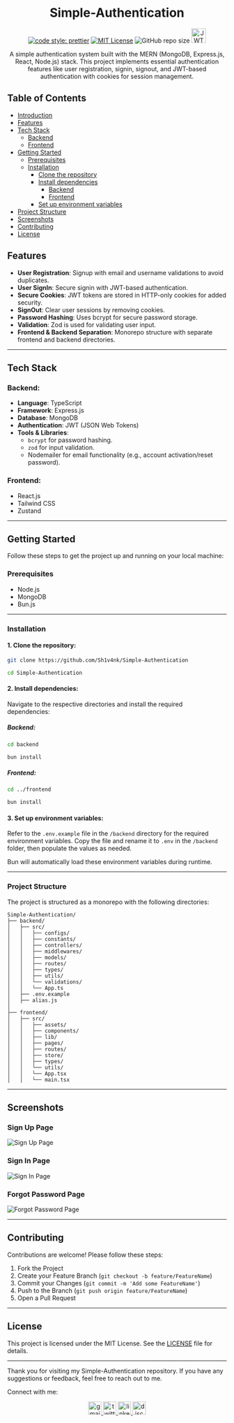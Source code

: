 <div align="center">

# Simple-Authentication

[![code style: prettier](https://img.shields.io/badge/code_style-prettier-ff69b4.svg?style=flat-square)](https://github.com/prettier/prettier)
[![MIT License](https://img.shields.io/badge/License-MIT-green.svg)](https://choosealicense.com/licenses/mit/)
![GitHub repo size](https://img.shields.io/github/repo-size/Sh1v4nk/Simple-Authentication)
<img src="https://jwt.io/img/badge-compatible.svg" height="33" alt="JWT Token Badge" />

A simple authentication system built with the MERN (MongoDB, Express.js, React, Node.js) stack. This project implements essential authentication features like user registration, signin, signout, and JWT-based authentication with cookies for session management.

</div>

## Table of Contents

- [Introduction](#simple-authentication)
- [Features](#features)
- [Tech Stack](#tech-stack)
  - [Backend](#backend)
  - [Frontend](#frontend)
- [Getting Started](#getting-started)
  - [Prerequisites](#prerequisites)
  - [Installation](#installation)
    - [Clone the repository](#1-clone-the-repository)
    - [Install dependencies](#2-install-dependencies)
      - [Backend](#backend-1)
      - [Frontend](#frontend-1)
    - [Set up environment variables](#3-set-up-environment-variables)
- [Project Structure](#project-structure)
- [Screenshots](#Screenshots)
- [Contributing](#contributing)
- [License](#license)

## Features

- **User Registration**: Signup with email and username validations to avoid duplicates.
- **User SignIn**: Secure signin with JWT-based authentication.
- **Secure Cookies**: JWT tokens are stored in HTTP-only cookies for added security.
- **SignOut**: Clear user sessions by removing cookies.
- **Password Hashing**: Uses bcrypt for secure password storage.
- **Validation**: Zod is used for validating user input.
- **Frontend & Backend Separation**: Monorepo structure with separate frontend and backend directories.

---

## Tech Stack

### Backend:

- **Language**: TypeScript
- **Framework**: Express.js
- **Database**: MongoDB
- **Authentication**: JWT (JSON Web Tokens)
- **Tools & Libraries**:
  - `bcrypt` for password hashing.
  - `zod` for input validation.
  - Nodemailer for email functionality (e.g., account activation/reset password).

### Frontend:

- React.js
- Tailwind CSS
- Zustand

---

## Getting Started

Follow these steps to get the project up and running on your local machine:

### Prerequisites

- Node.js
- MongoDB
- Bun.js

---

### Installation

#### 1. Clone the repository:

```bash
git clone https://github.com/Sh1v4nk/Simple-Authentication

cd Simple-Authentication
```

#### 2. Install dependencies:

Navigate to the respective directories and install the required dependencies:

##### Backend:

```bash
cd backend

bun install
```

##### Frontend:

```bash
cd ../frontend

bun install
```

#### 3. Set up environment variables:

Refer to the `.env.example` file in the `/backend` directory for the required environment variables. Copy the file and rename it to `.env` in the `/backend` folder, then populate the values as needed.

Bun will automatically load these environment variables during runtime.

---

### Project Structure

The project is structured as a monorepo with the following directories:

```plaintext
Simple-Authentication/
├── backend/
│   ├── src/
│   │   ├── configs/
│   │   ├── constants/
│   │   ├── controllers/
│   │   ├── middlewares/
│   │   ├── models/
│   │   ├── routes/
│   │   ├── types/
│   │   ├── utils/
│   │   └── validations/
│   │   └── App.ts
│   ├── .env.example
│   ├── alias.js
│
├── frontend/
│   ├── src/
│   │   ├── assets/
│   │   ├── components/
│   │   ├── lib/
│   │   ├── pages/
│   │   ├── routes/
│   │   ├── store/
│   │   ├── types/
│   │   └── utils/
│   │   └── App.tsx
│   │   └── main.tsx
```

---

## Screenshots

### Sign Up Page

![Sign Up Page](https://i.ibb.co/2PHhRYg/signup.png)

### Sign In Page

![Sign In Page](https://i.ibb.co/H2n5hQC/signin.png)

### Forgot Password Page

![Forgot Password Page](https://i.ibb.co/7jRDt2w/forgot-password.png)

---

## Contributing

Contributions are welcome! Please follow these steps:

1. Fork the Project
2. Create your Feature Branch (`git checkout -b feature/FeatureName`)
3. Commit your Changes (`git commit -m 'Add some FeatureName'`)
4. Push to the Branch (`git push origin feature/FeatureName`)
5. Open a Pull Request

---

## License

This project is licensed under the MIT License. See the [LICENSE](https://github.com/Sh1v4nk/Simple-Authentication/blob/main/LICENSE) file for details.

---

Thank you for visiting my Simple-Authentication repository. If you have any suggestions or feedback, feel free to reach out to me.

Connect with me:

<div align="center">
  <a href="mailto:shivankpandey113@gmail.com" target="_blank">
    <img src="https://img.shields.io/static/v1?message=Gmail&logo=gmail&label=&color=D14836&logoColor=white&labelColor=&style=for-the-badge" height="30" alt="gmail logo"  />
  </a>
  <a href="https://twitter.com/sh1v4nk" target="_blank">
    <img src="https://img.shields.io/static/v1?message=Twitter&logo=twitter&label=&color=1DA1F2&logoColor=white&labelColor=&style=for-the-badge" height="30" alt="twitter logo"  />
  </a>
    <a href="https://www.linkedin.com/in/sh1v4nk/" target="_blank">
    <img src="https://img.shields.io/static/v1?message=LinkedIn&logo=linkedin&label=&color=0077B5&logoColor=white&labelColor=&style=for-the-badge" height="30" alt="linkedin logo"  />
  </a>
  <a href="https://discord.com/users/571299781096505344" target="_blank">
    <img src="https://img.shields.io/static/v1?message=Discord&logo=discord&label=&color=7289DA&logoColor=white&labelColor=&style=for-the-badge" height="30" alt="discord logo"  />
  </a>
</div>
